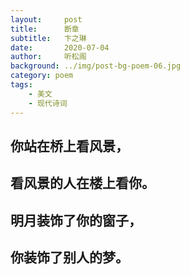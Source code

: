 ```yaml
---
layout:     post
title:      断章
subtitle:   卞之琳
date:       2020-07-04
author:     听松阁
background: ../img/post-bg-poem-06.jpg
category: poem
tags:
    - 美文
    - 现代诗词
---
```


## 你站在桥上看风景，

## 看风景的人在楼上看你。

## 明月装饰了你的窗子，

## 你装饰了别人的梦。

